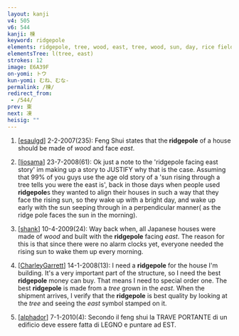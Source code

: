 ```yaml
---
layout: kanji
v4: 505
v6: 544
kanji: 棟
keyword: ridgepole
elements: ridgepole, tree, wood, east, tree, wood, sun, day, rice field, tree2, wood2
elementsTree: l(tree, east)
strokes: 12
image: E6A39F
on-yomi: トウ
kun-yomi: むね、むな-
permalink: /棟/
redirect_from:
 - /544/
prev: 東
next: 凍
heisig: ""
---
```


1) [<a href="http://kanji.koohii.com/profile/esaulgd">esaulgd</a>] 2-2-2007(235): Feng Shui states that the<strong> ridgepole</strong> of a house should be made of <em>wood</em> and face <em>east</em>.

2) [<a href="http://kanji.koohii.com/profile/liosama">liosama</a>] 23-7-2008(61): Ok just a note to the &#039;ridgepole facing east story&#039; im making up a story to JUSTIFY why that is the case. Assuming that 99% of you guys use the age old story of a &#039;sun rising through a tree tells you were the east is&#039;, back in those days when people used<strong> ridgepole</strong>s they wanted to align their houses in such a way that they face the rising sun, so they wake up with a bright day, and wake up early with the sun seeping through in a perpendicular manner( as the ridge pole faces the sun in the morning).

3) [<a href="http://kanji.koohii.com/profile/shank">shank</a>] 10-4-2009(24): Way back when, all Japanese houses were made of <em>wood</em> and built with the <strong>ridgepole</strong> facing <em>east</em>. The reason for this is that since there were no alarm clocks yet, everyone needed the rising sun to wake them up every morning.

4) [<a href="http://kanji.koohii.com/profile/CharleyGarrett">CharleyGarrett</a>] 14-1-2008(13): I need a <strong>ridgepole</strong> for the house I&#039;m building. It&#039;s a very important part of the structure, so I need the best <strong>ridgepole</strong> money can buy. That means I need to special order one. The best <strong>ridgepole</strong> is made from a <em>tree</em> grown in the <em>east</em>. When the shipment arrives, I verify that the <strong>ridgepole</strong> is best quality by looking at the <em>tree</em> and seeing the <em>east</em> symbol stamped on it.

5) [<a href="http://kanji.koohii.com/profile/alphador">alphador</a>] 7-1-2010(4): Secondo il feng shui la TRAVE PORTANTE di un edificio deve essere fatta di LEGNO e puntare ad EST.

